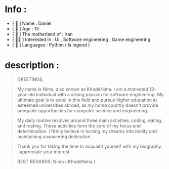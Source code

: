 # Info :

- ⁅ 📛 ⁆ Name : Daniel
- ⁅ 👦 ⁆ Age : 13
- ⁅ 🧠 ⁆ The motherland of : Iran
- ⁅ 👨‍💻 ⁆ Interested In : UI , Software engineering , Game engineering
- ⁅ 🐍 ⁆ Languages : Python ( Is legend )


# description :


> GREETINGS,

> My name is Nima, also known as KhodeNima. I am a motivated 13-year-old individual with a strong passion for software engineering. My ultimate goal is to excel in this field and pursue  higher education at esteemed universities abroad, as my home country doesn't provide adequate opportunities for computer science and engineering.

> My daily routine revolves around three main activities: coding, eating, and resting. These activities form the core of my focus and determination. I firmly believe in turning my dreams  into reality and maintaining unwavering dedication.

> Thank you for taking the time to acquaint yourself with my biography. I appreciate your interest.

> BEST REGARDS.
> Nima ( KhodeNima )
